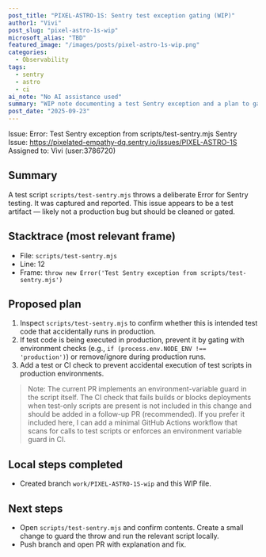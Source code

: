 ```yaml
---
post_title: "PIXEL-ASTRO-1S: Sentry test exception gating (WIP)"
author1: "Vivi"
post_slug: "pixel-astro-1s-wip"
microsoft_alias: "TBD"
featured_image: "/images/posts/pixel-astro-1s-wip.png"
categories:
  - Observability
tags:
  - sentry
  - astro
  - ci
ai_note: "No AI assistance used"
summary: "WIP note documenting a test Sentry exception and a plan to gate execution in production via env checks and CI."
post_date: "2025-09-23"
---
```


Issue: Error: Test Sentry exception from scripts/test-sentry.mjs
Sentry Issue: https://pixelated-empathy-dq.sentry.io/issues/PIXEL-ASTRO-1S
Assigned to: Vivi (user:3786720)

## Summary
A test script `scripts/test-sentry.mjs` throws a deliberate Error for Sentry testing. It was captured and reported. This issue appears to be a test artifact — likely not a production bug but should be cleaned or gated.

## Stacktrace (most relevant frame)
- File: `scripts/test-sentry.mjs`
- Line: 12
- Frame: `throw new Error('Test Sentry exception from scripts/test-sentry.mjs')`

## Proposed plan
1. Inspect `scripts/test-sentry.mjs` to confirm whether this is intended test code that accidentally runs in production.
2. If test code is being executed in production, prevent it by gating with environment checks (e.g., `if (process.env.NODE_ENV !== 'production')`) or remove/ignore during production runs.
3. Add a test or CI check to prevent accidental execution of test scripts in production environments.

> Note: The current PR implements an environment-variable guard in the script itself. The CI check that fails builds or blocks deployments when test-only scripts are present is not included in this change and should be added in a follow-up PR (recommended). If you prefer it included here, I can add a minimal GitHub Actions workflow that scans for calls to test scripts or enforces an environment variable guard in CI.

## Local steps completed
- Created branch `work/PIXEL-ASTRO-1S-wip` and this WIP file.

## Next steps
- Open `scripts/test-sentry.mjs` and confirm contents. Create a small change to guard the throw and run the relevant script locally.
- Push branch and open PR with explanation and fix.
